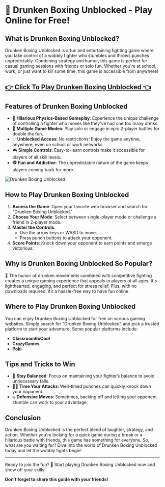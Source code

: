 # 🍻 Drunken Boxing Unblocked - Play Online for Free!

## What is Drunken Boxing Unblocked?
Drunken Boxing Unblocked is a fun and entertaining fighting game where you take control of a wobbly fighter who stumbles and throws punches unpredictably. Combining strategy and humor, this game is perfect for casual gaming sessions with friends or solo fun. Whether you're at school, work, or just want to kill some time, this game is accessible from anywhere!

## <a href="https://classroom-6x-unblocked.github.io/">👉 Click To Play Drunken Boxing Unblocked 👈</a>

## Features of Drunken Boxing Unblocked

- 🌈 **Hilarious Physics-Based Gameplay**: Experience the unique challenge of controlling a fighter who moves like they've had one too many drinks.
- 🌟 **Multiple Game Modes**: Play solo or engage in epic 2-player battles for double the fun.
- ✨ **Unblocked Access**: No restrictions! Enjoy the game anytime, anywhere, even on school or work networks.
- 🎮 **Simple Controls**: Easy-to-learn controls make it accessible for players of all skill levels.
- 🕵️ **Fun and Addictive**: The unpredictable nature of the game keeps players coming back for more.

![Drunken Boxing Unblocked](https://github.com/user-attachments/assets/0ef4b55d-d11b-4cc5-a11e-fa2c7d2dbeff)

## How to Play Drunken Boxing Unblocked

1. **Access the Game**: Open your favorite web browser and search for "Drunken Boxing Unblocked."
2. **Choose Your Mode**: Select between single-player mode or challenge a friend in 2-player mode.
3. **Master the Controls**:
   - Use the arrow keys or WASD to move.
   - Press punch buttons to attack your opponent.
4. **Score Points**: Knock down your opponent to earn points and emerge victorious.

## Why is Drunken Boxing Unblocked So Popular?

🍻 The humor of drunken movements combined with competitive fighting creates a unique gaming experience that appeals to players of all ages. It's lighthearted, engaging, and perfect for stress relief. Plus, with no downloads required, it’s a hassle-free way to have fun online.

## Where to Play Drunken Boxing Unblocked

You can enjoy Drunken Boxing Unblocked for free on various gaming websites. Simply search for "Drunken Boxing Unblocked" and pick a trusted platform to start your adventure. Some popular platforms include:

- **Classroom6xCool**
- **CrazyGames**
- **Poki**

## Tips and Tricks to Win

- 💪 **Stay Balanced**: Focus on maintaining your fighter’s balance to avoid unnecessary falls.
- 🏋️‍♂️ **Time Your Attacks**: Well-timed punches can quickly knock down your opponent.
- 🔝 **Defensive Moves**: Sometimes, backing off and letting your opponent stumble can work to your advantage.

## Conclusion

Drunken Boxing Unblocked is the perfect blend of laughter, strategy, and action. Whether you're looking for a quick game during a break or a hilarious battle with friends, this game has something for everyone. So, what are you waiting for? Dive into the world of Drunken Boxing Unblocked today and let the wobbly fights begin!

---

Ready to join the fun? 🍻 Start playing Drunken Boxing Unblocked now and show off your skills!

**Don’t forget to share this guide with your friends!**

